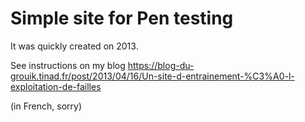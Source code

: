 # Simple site for Pen testing

It was quickly created on 2013.

See instructions on my blog https://blog-du-grouik.tinad.fr/post/2013/04/16/Un-site-d-entrainement-%C3%A0-l-exploitation-de-failles

(in French, sorry) 
